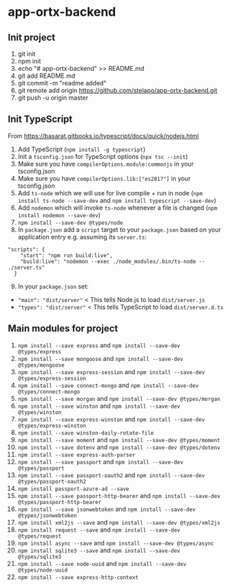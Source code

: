 # app-ortx-backend #

## Init project ##
1. git init
2. npm init
3. echo "# app-ortx-backend" >> README.md
4. git add README.md
5. git commit -m "readme added"
6. git remote add origin https://github.com/stelapo/app-ortx-backend.git
7. git push -u origin master

## Init TypeScript ##
From https://basarat.gitbooks.io/typescript/docs/quick/nodejs.html
1. Add TypeScript (`npm install -g typescript`)
2. Init a `tsconfig.json` for TypeScript options (`npx tsc --init`)
3. Make sure you have `compilerOptions.module:commonjs` in your tsconfig.json
4. Make sure you have `compilerOptions.lib:["es2017"]` in your tsconfig.json
5. Add `ts-node` which we will use for live compile + run in node (`npm install ts-node --save-dev` and `npm install typescript --save-dev`)
6. Add `nodemon` which will invoke `ts-node` whenever a file is changed (`npm install nodemon --save-dev`)
7. `npm install --save-dev @types/node`
8. In `package.json` add a `script` target to your `package.json` based on your application entry e.g. assuming its `server.ts`:
```
"scripts": {
    "start": "npm run build:live",
    "build:live": "nodemon --exec ./node_modules/.bin/ts-node -- ./server.ts"
  }
```
9. In your `package.json` set:
 - `"main": "dist/server"` < This tells Node.js to load `dist/server.js`
 - `"types": "dist/server"` < This tells TypeScript to load `dist/server.d.ts`

## Main modules for project ##
1. `npm install --save express` and `npm install --save-dev @types/express`
2. `npm install --save mongoose` and `npm install --save-dev @types/mongoose`
3. `npm install --save express-session` and `npm install --save-dev @types/express-session`
4. `npm install --save connect-mongo` and `npm install --save-dev @types/connect-mongo`
5. `npm install --save morgan` and `npm install --save-dev @types/morgan`
6. `npm install --save winston` and `npm install --save-dev @types/winston`
7. `npm install --save express-winston` and `npm install --save-dev @types/express-winston`
8. `npm install --save winston-daily-rotate-file`
9. `npm install --save moment` and `npm install --save-dev @types/moment`
10. `npm install --save dotenv` and `npm install --save-dev @types/dotenv`
11. `npm install --save express-auth-parser`
12. `npm install --save passport` and `npm install --save-dev @types/passport`
13. `npm install --save passport-oauth2` and `npm install --save-dev @types/passport-oauth2`
14. `npm install passport-azure-ad --save`
15. `npm install --save passport-http-bearer` and `npm install --save-dev @types/passport-http-bearer`
16. `npm install --save jsonwebtoken` and `npm install --save-dev @types/jsonwebtoken`
17. `npm install xml2js --save` and `npm install --save-dev @types/xml2js`
18. `npm install request --save` and `npm install --save-dev @types/request`
19. `npm install async --save` and `npm install --save-dev @types/async`
20. `npm install sqlite3 --save` and `npm install --save-dev @types/sqlite3`
21. `npm install --save node-uuid` and `npm install --save-dev @types/node-uuid`
22. `npm install --save express-http-context`